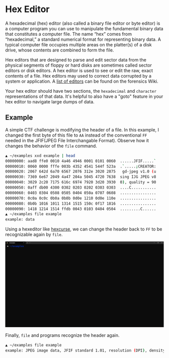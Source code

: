 # Hex Editor

A hexadecimal (hex) editor (also called a binary file editor or byte editor) is a computer program you can use to manipulate the fundamental binary data that constitutes a computer file. The name “hex” comes from “hexadecimal,” a standard numerical format for representing binary data. A typical computer file occupies multiple areas on the platter(s) of a disk drive, whose contents are combined to form the file. 

Hex editors that are designed to parse and edit sector data from the physical segments of floppy or hard disks are sometimes called sector editors or disk editors. A hex editor is used to see or edit the raw, exact contents of a file. Hex editors may used to correct data corrupted by a system or application. A [list of editors](https://forensics.wiki/tools/#hex-editors) can be found on the forensics Wiki.

Your hex editor should have two sections, the `hexadecimal` and `character` representations of that data. It's helpful to also have a "goto" feature in your hex editor to navigate large dumps of data.

## Example

A simple CTF challenge is modifying the header of a file. In this example, I changed the first byte of this file to `AA` instead of the conventional `FF` needed in the JFIF(JPEG File Interchangable Format). Observe how it changes the behavior of the `file` command.

``` bash
▲ ~/examples xxd example | head
00000000: aad8 ffe0 0010 4a46 4946 0001 0101 0060  ......JFIF.....`
00000010: 0060 0000 fffe 003b 4352 4541 544f 523a  .`.....;CREATOR:
00000020: 2067 642d 6a70 6567 2076 312e 3020 2875   gd-jpeg v1.0 (u
00000030: 7369 6e67 2049 4a47 204a 5045 4720 7638  sing IJG JPEG v8
00000040: 3029 2c20 7175 616c 6974 7920 3d20 3930  0), quality = 90
00000050: 0aff db00 4300 0302 0203 0202 0303 0303  ....C...........
00000060: 0403 0304 0508 0505 0404 050a 0707 0608  ................
00000070: 0c0a 0c0c 0b0a 0b0b 0d0e 1210 0d0e 110e  ................
00000080: 0b0b 1016 1011 1314 1515 150c 0f17 1816  ................
00000090: 1418 1214 1514 ffdb 0043 0103 0404 0504  .........C......
▲ ~/examples file example
example: data
```
Using a hexeditor like [hexcurse](https://manpages.ubuntu.com/manpages/focal/man1/hexcurse.1.html), we can change the header back to `FF` to be recognizable again by `file`.

![Hexedit](images/hexedit.gif)

Finally, `file` and programs recognize the header again.

```bash
▲ ~/examples file example
example: JPEG image data, JFIF standard 1.01, resolution (DPI), density 96x96, segment length 16, comment: "CREATOR: gd-jpeg v1.0 (using IJG JPEG v80), quality = 90", baseline, precision 8, 1024x576, components 3
```